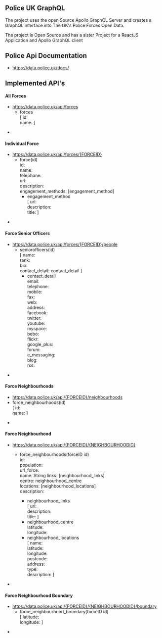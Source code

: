 ## Police UK GraphQL

The project uses the open Source Apollo GraphQL Server and creates a GraphQL interface into The UK's Police Forces Open Data.

The project is Open Source and has a sister Project for a ReactJS Application and Apollo GraphQL client

## Police Api Documentation

* <https://data.police.uk/docs/>  

## Implemented API's

#### All Forces  
* <https://data.police.uk/api/forces>  
  * forces   
    [ id:  
      name: ]  

-

#### Individual Force
* <https://data.police.uk/api/forces/{FORCEID}>  
  * force(id)  
    id:  
    name:  
    telephone:  
    url:  
    description:  
    engagement\_methods: [engagement\_method]  
     *  engagement\_method  
        [ url:   
          description:  
          title: ]   
           

-

#### Force Senior Officers
* <https://data.police.uk/api/forces/{FORCEID}/people>
  * seniorofficers(id)  
    [ name:   
      rank:  
      bio:  
      contact\_detail: contact\_detail ]  
      *  contact\_detail  
         email:  
         telephone:  
         mobile:  
         fax:  
         web:  
         address:  
         facebook:  
         twitter:  
         youtube:  
         myspace:  
         bebo:  
         flickr:  
         google\_plus:  
         forum:  
         e\_messaging:  
         blog:  
         rss:  

-

#### Force Neighbourhoods
*  <https://data.police.uk/api/{FORCEID}/neighbourhoods>
  * force_neighbourhoods(id)  
    [ id:  
      name: ]  

-

#### Force Neighbourhood
* <https://data.police.uk/api/{FORCEID}/{NEIGHBOURHOODID}>
  * force\_neighbourhoods(forceID id)   
    id:  
    population:  
    url\_force:   
    name: String
    links: [neighbourhood\_links]  
    centre: neighbourhood\_centre  
    locations: [neighbourhood\_locations]  
    description:  
    
      *  neighbourhood\_links  
         [ url:  
           description:  
           title: ]
      *  neighbourhood\_centre  
         latitude:  
         longitude:  
      *  neighbourhood\_locations  
         [ name:  
           latitude:  
           longitude:  
           postcode:  
           address:  
           type:  
           description: ]  

-
    
#### Force Neighbourhood Boundary
* <https://data.police.uk/api/{FORCEID}/{NEIGHBOURHOODID}/boundary>
  * force\_neighbourhood\_boundary(forceID id)  
  [ latitude:  
    longitude: ]  
    
-

